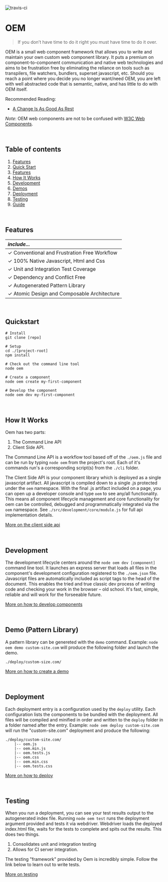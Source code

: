 ![travis-ci](https://travis-ci.org/kvnlnt/oem.svg?branch=master)

# OEM

> If you don’t have time to do it right you must have time to do it over.

OEM is a small web component framework that allows you to write and maintain your own custom web component library. It puts a premium on component-to-component communication and native web technologies and aims to be frustration free by eliminating the reliance on tools such as transpilers, file watchers, bundlers, superset javascript, etc. Should you reach a point where you decide you no longer want/need OEM, you are left with well abstracted code that is semantic, native, and has little to do with OEM itself. 

Recommended Reading:
* [A Change Is As Good As Rest](#https://medium.com/@kvnlnt/a-change-is-as-good-as-rest-31e29b277f28#.wl2aeyiqd)

*Note*: OEM web components are not to be confused with [W3C Web Components](https://www.w3.org/TR/components-intro/).

 <br/>

## Table of contents
1. [Features](#features)
1. [Quick Start](#quickstart)
1. [Features](#features)
1. [How It Works](#how-it-works)
1. [Development](#development)
1. [Demos](#demo-pattern-library-)
1. [Deployment](#deployment)
1. [Testing](#testing)
1. [Guide](./docs/guide.md)

<br/>

## Features

*include...* |
 :------ |
&#x2713; Conventional and Frustration Free Workflow |
&#x2713; 100% Native Javascript, Html and Css |
&#x2713; Unit and Integration Test Coverage |
&#x2713; Dependency and Conflict Free  |
&#x2713; Autogenerated Pattern Library |
&#x2713; Atomic Design and Composable Architecture |

<br/>

## Quickstart

    # Install
    git clone [repo]

    # Setup
    cd ./[project-root]
    npm install

    # Check out the command line tool
    node oem

    # Create a component
    node oem create my-first-component

    # Develop the component
    node oem dev my-first-component

<br/>

## How It Works
Oem has two parts: 

1. The Command Line API
1. Client Side API. 

The Command Line API is a workflow tool based off of the `./oem.js` file and can be run by typing `node oem` from the project's root. Each of it's commands run's a corresponding script(s) from the `./cli` folder. 

The Client Side API is your component library which is deployed as a single javascript artifact. All javascript is compiled down to a single .js protected under the `oem` namespace. With the final .js artifact included on a page, you can open up a developer console and type `oem` to see any/all functionality. This means all component lifecycle management and core functionality for oem can be controlled, debugged and programmatically integrated via the `oem` namespace.
See `./src/development/core/module.js` for full api implementation details.

[More on the client side api](./docs/client-side-api.md)

<br/>

## Development
The development lifecycle centers around the `node oem dev [component]` command line tool. It launches an express server that loads all files in the component's development configuration registered to the `./oem.json` file. Javascript files are automatically included as script tags to the head of the document. This enables the tried and true classic dev process of writing code and checking your work in the browser – old school. It's fast, simple, reliable and will work for the forseeable future.

[More on how to develop components](./docs/development.md)

<br/>

## Demo (Pattern Library)
A pattern library can be genereted with the `demo` command. Example: `node oem demo custom-site.com` will produce the following folder and launch the demo.

    ./deploy/custom-size.com/

[More on how to create a demo](./docs/demo.md)

<br/>

## Deployment
Each deployment entry is a configuration used by the `deploy` utility. Each configuration lists the components to be bundled with the deployment. All files will be compiled and minified in order and written to the `deploy` folder in a folder named after the entry. Example: `node oem deploy custom-site.com` will run the "custom-site.com" deployment and produce the following:

    ./deploy/custom-site.com/
        |-- oem.js
        |-- oem.min.js
        |-- oem.tests.js
        |-- oem.css
        |-- oem.min.css
        |-- oem.tests.css

[More on how to deploy](./docs/deployment.md)

<br/>

## Testing
When you run a deployment, you can see your test results output to the autogenerated index file. Running `node oem test` runs the deployment argument provided and tests it via webdriver. Webdriver loads the deployed index.html file, waits for the tests to complete and spits out the results. This does two things.

1. Consolidates unit and integration testing
1. Allows for CI server integration.

The testing "framework" provided by Oem is incredibly simple. Follow the link below to learn out to write tests.

[More on testing](./docs/testing.md)